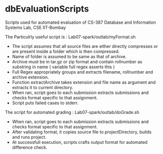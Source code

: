 # dbEvaluationScripts
Scripts used for automated evaluation of CS-387 Database and Information Systems Lab, CSE IIT-Bombay

The Particulrly useful script is : Lab07-spark/outlab/myFormat.sh

* The script assumes that all source files are either directly compresses or are present inside a folder which is then compressed.
* Name of folder is assumed to be same as that of archive.
* Archive must be in tar.gz or zip format and contain rollnumber as substring in name ( variable full regex asserts this )
* Full Regex appropriately groups and extracts filename, rollnumber and archive extension.
* Function extractArchive takes extension and file name as argument and extracts it to current directory.
* When ran, script goes to each submission extracts submissions and checks format specific to that assignment.
* Script puts failed cases to stderr.

The script for automated grading : Lab07-spark/outlab/doGrade.sh
* When ran, script goes to each submission extracts submissions and checks format specific to that assignment.
* After validating format, it copies source file to projectDirectory, builds and runs project.
* At successfull execution, scripts crafts output format for automated difference check. 

